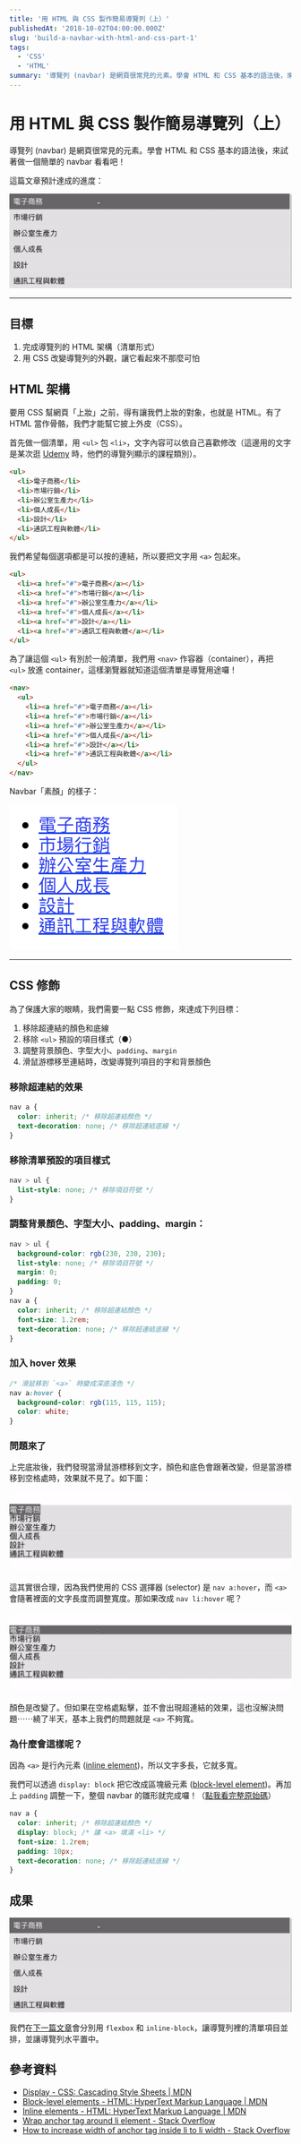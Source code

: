 ```yaml
---
title: '用 HTML 與 CSS 製作簡易導覽列（上）'
publishedAt: '2018-10-02T04:00:00.000Z'
slug: 'build-a-navbar-with-html-and-css-part-1'
tags:
  - 'CSS'
  - 'HTML'
summary: '導覽列 (navbar) 是網頁很常見的元素。學會 HTML 和 CSS 基本的語法後，來試著做一個簡單的 navbar 看看吧！'
---
```


# 用 HTML 與 CSS 製作簡易導覽列（上）

導覽列 (navbar) 是網頁很常見的元素。學會 HTML 和 CSS 基本的語法後，來試著做一個簡單的 navbar 看看吧！

這篇文章預計達成的進度：

![](src/assets/images/build-a-navbar-with-html-and-css-part-1/result.gif)

---

## 目標

1. 完成導覽列的 HTML 架構（清單形式）
2. 用 CSS 改變導覽列的外觀，讓它看起來不那麼可怕

## HTML 架構

要用 CSS 幫網頁「上妝」之前，得有讓我們上妝的對象，也就是 HTML。有了 HTML 當作骨骼，我們才能幫它披上外皮（CSS）。

首先做一個清單，用 `<ul>` 包 `<li>`，文字內容可以依自己喜歡修改（這邊用的文字是某次逛 [Udemy](https://www.udemy.com/) 時，他們的導覽列顯示的課程類別）。

```html
<ul>
  <li>電子商務</li>
  <li>市場行銷</li>
  <li>辦公室生產力</li>
  <li>個人成長</li>
  <li>設計</li>
  <li>通訊工程與軟體</li>
</ul>
```

我們希望每個選項都是可以按的連結，所以要把文字用 `<a>` 包起來。

```html
<ul>
  <li><a href="#">電子商務</a></li>
  <li><a href="#">市場行銷</a></li>
  <li><a href="#">辦公室生產力</a></li>
  <li><a href="#">個人成長</a></li>
  <li><a href="#">設計</a></li>
  <li><a href="#">通訊工程與軟體</a></li>
</ul>
```

為了讓這個 `<ul>` 有別於一般清單，我們用 `<nav>` 作容器（container），再把 `<ul>` 放進 container，這樣瀏覽器就知道這個清單是導覽用途囉！

```html
<nav>
  <ul>
    <li><a href="#">電子商務</a></li>
    <li><a href="#">市場行銷</a></li>
    <li><a href="#">辦公室生產力</a></li>
    <li><a href="#">個人成長</a></li>
    <li><a href="#">設計</a></li>
    <li><a href="#">通訊工程與軟體</a></li>
  </ul>
</nav>
```

Navbar「素顏」的樣子：

![](src/assets/images/build-a-navbar-with-html-and-css-part-1/html-only.webp)

---

## CSS 修飾

為了保護大家的眼睛，我們需要一點 CSS 修飾，來達成下列目標：

1. 移除超連結的顏色和底線
2. 移除 `<ul>` 預設的項目樣式（●）
3. 調整背景顏色、字型大小、`padding`、`margin`
4. 滑鼠游標移至連結時，改變導覽列項目的字和背景顏色

### 移除超連結的效果

```css
nav a {
  color: inherit; /* 移除超連結顏色 */
  text-decoration: none; /* 移除超連結底線 */
}
```

### 移除清單預設的項目樣式

```css
nav > ul {
  list-style: none; /* 移除項目符號 */
}
```

### 調整背景顏色、字型大小、padding、margin：

```css
nav > ul {
  background-color: rgb(230, 230, 230);
  list-style: none; /* 移除項目符號 */
  margin: 0;
  padding: 0;
}
nav a {
  color: inherit; /* 移除超連結顏色 */
  font-size: 1.2rem;
  text-decoration: none; /* 移除超連結底線 */
}
```

### 加入 hover 效果

```css
/* 滑鼠移到 `<a>` 時變成深底淺色 */
nav a:hover {
  background-color: rgb(115, 115, 115);
  color: white;
}
```

### 問題來了

上完底妝後，我們發現當滑鼠游標移到文字，顏色和底色會跟著改變，但是當游標移到空格處時，效果就不見了。如下圖：

![](src/assets/images/build-a-navbar-with-html-and-css-part-1/anchor-tag-width-problem.gif)

這其實很合理，因為我們使用的 CSS 選擇器 (selector) 是 `nav a:hover`，而 `<a>` 會隨著裡面的文字長度而調整寬度。那如果改成 `nav li:hover` 呢？

![](src/assets/images/build-a-navbar-with-html-and-css-part-1/li-hover-problem.gif)

顏色是改變了。但如果在空格處點擊，並不會出現超連結的效果，這也沒解決問題⋯⋯繞了半天，基本上我們的問題就是 `<a>` 不夠寬。

### 為什麼會這樣呢？

因為 `<a>` 是行內元素 ([inline element](https://developer.mozilla.org/en-US/docs/Web/HTML/Inline_elements))，所以文字多長，它就多寬。

我們可以透過 `display: block` 把它改成區塊級元素 ([block-level element](https://developer.mozilla.org/en-US/docs/Web/HTML/Block-level_elements))。再加上 `padding` 調整一下，整個 navbar 的雛形就完成囉！（[點我看完整原始碼](https://codepen.io/mingjunlu/pen/jebGmm)）

```css
nav a {
  color: inherit; /* 移除超連結顏色 */
  display: block; /* 讓 <a> 填滿 <li> */
  font-size: 1.2rem;
  padding: 10px;
  text-decoration: none; /* 移除超連結底線 */
}
```

## 成果

![](src/assets/images/build-a-navbar-with-html-and-css-part-1/result.gif)

我們在[下一篇文章](/blog/build-a-navbar-with-html-and-css-part-2)會分別用 `flexbox` 和 `inline-block`，讓導覽列裡的清單項目並排，並讓導覽列水平置中。

## 參考資料

- [Display - CSS: Cascading Style Sheets | MDN](https://developer.mozilla.org/en-US/docs/Web/CSS/display)
- [Block-level elements - HTML: HyperText Markup Language | MDN](https://developer.mozilla.org/en-US/docs/Web/HTML/Block-level_elements)
- [Inline elements - HTML: HyperText Markup Language | MDN](https://developer.mozilla.org/en-US/docs/Web/HTML/Inline_elements)
- [Wrap anchor tag around li element - Stack Overflow](https://stackoverflow.com/questions/12086453)
- [How to increase width of anchor tag inside li to li width - Stack Overflow](https://stackoverflow.com/questions/14994999)
